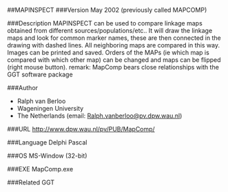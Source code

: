 ##MAPINSPECT
###Version
May 2002 (previously called MAPCOMP)

###Description
MAPINSPECT can be used to compare linkage maps obtained from different sources/populations/etc.. It will draw the linkage maps and look for common marker names, these are then connected in the drawing with dashed lines. All neighboring maps are compared in this way. Images can be printed and saved. Orders of the MAPs (ie which map is compared with which other map) can be changed and maps can be flipped (right mouse button). remark: MapComp bears close relationships with the GGT software package

###Author
* Ralph van Berloo
* Wageningen University
* The Netherlands (email: Ralph.vanberloo@pv.dpw.wau.nl)

###URL
http://www.dpw.wau.nl/pv/PUB/MapComp/

###Language
Delphi Pascal

###OS
MS-Window (32-bit)

###EXE
MapComp.exe

###Related
GGT


